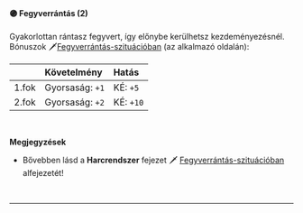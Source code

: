 #### 🟣 Fegyverrántás (2)

Gyakorlottan rántasz fegyvert, így előnybe kerülhetsz kezdeményezésnél.<br />
Bónuszok 🗡️[Fegyverrántás-szituációban](../064_01_harci_helyzetek.md#fegyverrántás) (az alkalmazó oldalán):

| |  Követelmény | Hatás  |
| :----------- | :----------- | :----------- |
| 1.fok | Gyorsaság:&nbsp;`+1`<br />|  KÉ:&nbsp;`+5`<br />|
| 2.fok | Gyorsaság:&nbsp;`+2`<br />|  KÉ:&nbsp;`+10`<br />|

<br />

**Megjegyzések**

- Bővebben lásd a **Harcrendszer** fejezet 🗡️ [Fegyverrántás-szituációban](../064_01_harci_helyzetek.md#fegyverrántás) alfejezetét!

<br />

---
